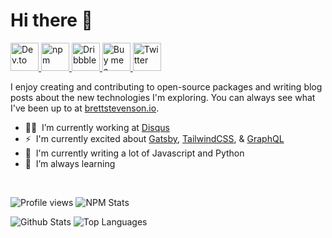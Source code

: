 # Hi there 👋

<!--
**tterb/tterb** is a ✨ _special_ ✨ repository because its `README.md` (this file) appears on your GitHub profile.

Here are some ideas to get you started:

- 🔭 I’m currently working on ...
- 🌱 I’m currently learning ...
- 👯 I’m looking to collaborate on ...
- 🤔 I’m looking for help with ...
- 💬 Ask me about ...
- 📫 How to reach me: ...
- 😄 Pronouns: ...
- ⚡ Fun fact: ...
-->


<p align="left">
  <a href="https://dev.to/tterb">
    <img src="https://user-images.githubusercontent.com/16360374/87501757-be259100-c614-11ea-854d-77405a469ca2.png" alt="Dev.to" height="45" />
  </a>
  <a href="https://www.npmjs.com/~tterb">
    <img src="https://user-images.githubusercontent.com/16360374/87503303-b5cf5500-c618-11ea-836e-065bbc221a12.png" alt="npm" height="45" />
  </a>
  <a href="https://dribbble.com/tterb">
    <img src="https://user-images.githubusercontent.com/16360374/87503301-b536be80-c618-11ea-8c99-45cce807ce83.png" alt="Dribbble" height="45" />
  </a>
  <a href="https://www.buymeacoffee.com/kBZ9V2w8h">
    <img src="https://user-images.githubusercontent.com/16360374/87501619-60914480-c614-11ea-8c13-a8a5129e7448.png" alt="Buy me a coffee" height="45" />
  </a>
  <a href="https://twitter.com/bstevensondev">
    <img src="https://user-images.githubusercontent.com/16360374/87503304-b5cf5500-c618-11ea-88ad-eebb40f570b2.png" alt="Twitter" height="45" />
  </a>
</p>

I enjoy creating and contributing to open-source packages and writing blog posts about the new technologies I'm exploring. You can always see what I've been up to at [brettstevenson.io](https://brettstevenson.io).

- 👨‍💻  &nbsp;I’m currently working at [Disqus](https://disqus.com)
- ⚡️ &nbsp;I'm currently excited about [Gatsby](https://www.gatsbyjs.org/), [TailwindCSS](https://tailwindcss.com/), & [GraphQL](https://graphql.org/)
- :pencil: &nbsp;I'm currently writing a lot of Javascript and Python
- 🌱  &nbsp;I’m always learning

<br />

![Profile views](https://gpvc.arturio.dev/tterb)
![NPM Stats](https://img.shields.io/endpoint?url=https%3A%2F%2Fraw.githubusercontent.com%2Ftterb%2Fgithub-readme-npm-downloads%2Fmaster%2Fstats.json)
<!-- [![PyPI download total](https://img.shields.io/pypi/dm/yt2mp3.svg?color=green&label=pypi)](https://pypi.python.org/pypi/yt2mp3/) -->

<p align="left">
  <img align="top" src="https://github-readme-stats.vercel.app/api?username=tterb&show_icons=true&hide_title=false&include_all_commits=true&count_private=true&hide=[%22contribs%22]" alt="Github Stats" />
  <img align="top" src="https://github-readme-stats.vercel.app/api/top-langs/?username=tterb&langs_count=9b&hide=css&layout=compact" alt="Top Languages" />
</p>
